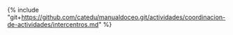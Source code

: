 {% include "git+https://github.com/catedu/manualdoceo.git/actividades/coordinacion-de-actividades/intercentros.md" %}